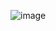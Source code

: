 
![image](https://user-images.githubusercontent.com/84449746/198560254-a6d18df6-96a5-4182-861c-dde21055b117.png)
